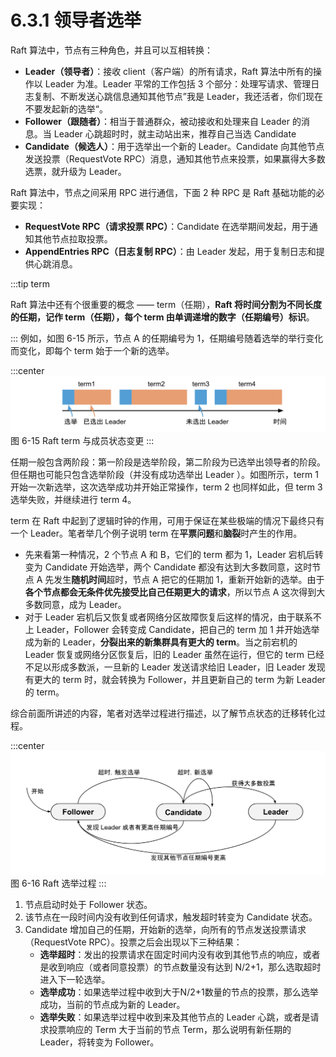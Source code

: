 # 6.3.1 领导者选举

Raft 算法中，节点有三种角色，并且可以互相转换：

- **Leader（领导者）**：接收 client（客户端）的所有请求，Raft 算法中所有的操作以 Leader 为准。Leader 平常的工作包括 3 个部分：处理写请求、管理日志复制、不断发送心跳信息通知其他节点”我是 Leader，我还活者，你们现在不要发起新的选举“。
- **Follower（跟随者）**：相当于普通群众，被动接收和处理来自 Leader 的消息。当 Leader 心跳超时时，就主动站出来，推荐自己当选 Candidate
- **Candidate（候选人）**：用于选举出一个新的 Leader。Candidate 向其他节点发送投票（RequestVote RPC）消息，通知其他节点来投票，如果赢得大多数选票，就升级为 Leader。

Raft 算法中，节点之间采用 RPC 进行通信，下面 2 种 RPC 是 Raft 基础功能的必要实现：

- **RequestVote RPC（请求投票 RPC）**：Candidate 在选举期间发起，用于通知其他节点拉取投票。
- **AppendEntries RPC（日志复制 RPC）**：由 Leader 发起，用于复制日志和提供心跳消息。

:::tip term

Raft 算法中还有个很重要的概念 —— term（任期），**Raft 将时间分割为不同长度的任期，记作 term（任期），每个 term 由单调递增的数字（任期编号）标识**。

:::
例如，如图 6-15 所示，节点 A 的任期编号为 1，任期编号随着选举的举行变化而变化，即每个 term 始于一个新的选举。

:::center
  ![](../assets/raft-term.svg)
  图 6-15 Raft term 与成员状态变更
:::

任期一般包含两阶段：第一阶段是选举阶段，第二阶段为已选举出领导者的阶段。但任期也可能只包含选举阶段（并没有成功选举出 Leader ）。如图所示，term 1 开始一次新选举，这次选举成功并开始正常操作，term 2 也同样如此，但 term 3 选举失败，并继续进行 term 4。

term 在 Raft 中起到了逻辑时钟的作用，可用于保证在某些极端的情况下最终只有一个 Leader。笔者举几个例子说明 term 在**平票问题**和**脑裂**时产生的作用。

- 先来看第一种情况，2 个节点 A 和 B，它们的 term 都为 1，Leader 宕机后转变为 Candidate 开始选举，两个 Candidate 都没有达到大多数同意，这时节点 A 先发生**随机时间**超时，节点 A 把它的任期加 1，重新开始新的选举。由于**各个节点都会无条件优先接受比自己任期更大的请求**，所以节点 A 这次得到大多数同意，成为 Leader。
- 对于 Leader 宕机后又恢复或者网络分区故障恢复后这样的情况，由于联系不上 Leader，Follower 会转变成 Candidate，把自己的 term 加 1 并开始选举成为新的 Leader，**分裂出来的新集群具有更大的 term**。当之前宕机的 Leader 恢复或网络分区恢复后，旧的 Leader 虽然在运行，但它的 term 已经不足以形成多数派，一旦新的 Leader 发送请求给旧 Leader，旧 Leader 发现有更大的 term 时，就会转换为 Follower，并且更新自己的 term 为新 Leader 的 term。

综合前面所讲述的内容，笔者对选举过程进行描述，以了解节点状态的迁移转化过程。

:::center
  ![](../assets/raft-election.svg)
  图 6-16 Raft 选举过程
:::


1. 节点启动时处于 Follower 状态。
2. 该节点在一段时间内没有收到任何请求，触发超时转变为 Candidate 状态。
3. Candidate 增加自己的任期，开始新的选举，向所有的节点发送投票请求（RequestVote RPC）。投票之后会出现以下三种结果：
	- **选举超时**：发出的投票请求在固定时间内没有收到其他节点的响应，或者是收到响应（或者同意投票）的节点数量没有达到 N/2+1，那么选取超时进入下一轮选举。
	- **选举成功**：如果选举过程中收到大于N/2+1数量的节点的投票，那么选举成功，当前的节点成为新的 Leader。
	- **选举失败**：如果选举过程中收到来及其他节点的 Leader 心跳，或者是请求投票响应的 Term 大于当前的节点 Term，那么说明有新任期的 Leader，将转变为 Follower。
